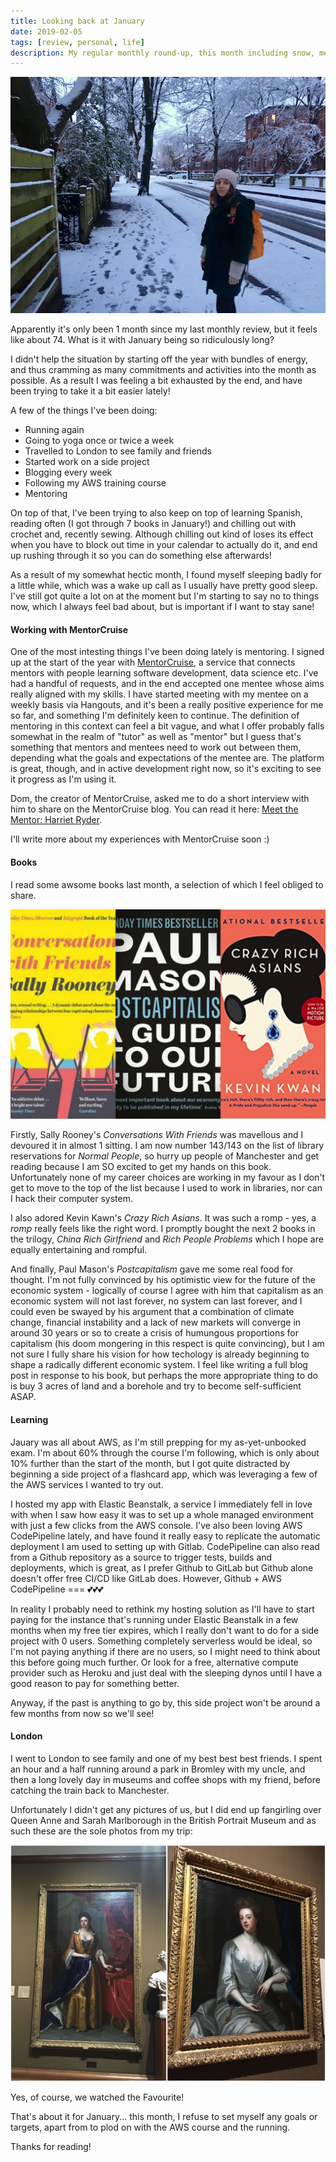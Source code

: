```yaml
---
title: Looking back at January
date: 2019-02-05
tags: [review, personal, life]
description: My regular monthly round-up, this month including snow, mentoring, a trip to london and AWS training.
---
```


![We had snow!](./jan-2019/snow.png)

Apparently it's only been 1 month since my last monthly review, but it feels like about 74. What is it with January being so ridiculously long?

I didn't help the situation by starting off the year with bundles of energy, and thus cramming as many commitments and activities into the month as possible. As a result I was feeling a bit exhausted by the end, and have been trying to take it a bit easier lately!

A few of the things I've been doing:

- Running again
- Going to yoga once or twice a week
- Travelled to London to see family and friends
- Started work on a side project
- Blogging every week
- Following my AWS training course
- Mentoring

On top of that, I've been trying to also keep on top of learning Spanish, reading often (I got through 7 books in January!) and chilling out with crochet and, recently sewing. Although chilling out kind of loses its effect when you have to block out time in your calendar to actually do it, and end up rushing through it so you can do something else afterwards!

As a result of my somewhat hectic month, I found myself sleeping badly for a little while, which was a wake up call as I usually have pretty good sleep. I've still got quite a lot on at the moment but I'm starting to say no to things now, which I always feel bad about, but is important if I want to stay sane!

#### Working with MentorCruise

One of the most intesting things I've been doing lately is mentoring. I signed up at the start of the year with [MentorCruise](https://mentorcruise.com), a service that connects mentors with people learning software development, data science etc. I've had a handful of requests, and in the end accepted one mentee whose aims really aligned with my skills. I have started meeting with my mentee on a weekly basis via Hangouts, and it's been a really positive experience for me so far, and something I'm definitely keen to continue. The definition of mentoring in this context can feel a bit vague, and what I offer probably falls somewhat in the realm of "tutor" as well as "mentor" but I guess that's something that mentors and mentees need to work out between them, depending what the goals and expectations of the mentee are. The platform is great, though, and in active development right now, so it's exciting to see it progress as I'm using it.

Dom, the creator of MentorCruise, asked me to do a short interview with him to share on the MentorCruise blog. You can read it here: [Meet the Mentor: Harriet Ryder](https://blog.mentorcruise.com/harriet-ryder-meet-the-mentor-9bbdbe9287fe).

I'll write more about my experiences with MentorCruise soon :)

#### Books

I read some awsome books last month, a selection of which I feel obliged to share.

![My favourite books this month](jan-2019/books.jpg)

Firstly, Sally Rooney's _Conversations With Friends_ was mavellous and I devoured it in almost 1 sitting. I am now number 143/143 on the list of library reservations for _Normal People_, so hurry up people of Manchester and get reading because I am SO excited to get my hands on this book. Unfortunately none of my career choices are working in my favour as I don't get to move to the top of the list because I used to work in libraries, nor can I hack their computer system.

I also adored Kevin Kawn's _Crazy Rich Asians_. It was such a romp - yes, a _romp_ really feels like the right word. I promptly bought the next 2 books in the trilogy, _China Rich Girlfriend_ and _Rich People Problems_ which I hope are equally entertaining and rompful.

And finally, Paul Mason's _Postcapitalism_ gave me some real food for thought. I'm not fully convinced by his optimistic view for the future of the economic system - logically of course I agree with him that capitalism as an economic system will not last forever, no system can last forever, and I could even be swayed by his argument that a combination of climate change, financial instability and a lack of new markets will converge in around 30 years or so to create a crisis of humungous proportions for capitalism (his doom mongering in this respect is quite convincing), but I am not sure I fully share his vision for how techology is already beginning to shape a radically different economic system. I feel like writing a full blog post in response to his book, but perhaps the more appropriate thing to do is buy 3 acres of land and a borehole and try to become self-sufficient ASAP.

#### Learning

Jauary was all about AWS, as I'm still prepping for my as-yet-unbooked exam. I'm about 60% through the course I'm following, which is only about 10% further than the start of the month, but I got quite distracted by beginning a side project of a flashcard app, which was leveraging a few of the AWS services I wanted to try out.

I hosted my app with Elastic Beanstalk, a service I immediately fell in love with when I saw how easy it was to set up a whole managed environment with just a few clicks from the AWS console. I've also been loving AWS CodePipeline lately, and have found it really easy to replicate the automatic deployment I am used to setting up with Gitlab. CodePipeline can also read from a Github repository as a source to trigger tests, builds and deployments, which is great, as I prefer Github to GitLab but Github alone doesn't offer free CI/CD like GitLab does. However, Github + AWS CodePipeline === 💕💕💕

In reality I probably need to rethink my hosting solution as I'll have to start paying for the instance that's running under Elastic Beanstalk in a few months when my free tier expires, which I really don't want to do for a side project with 0 users. Something completely serverless would be ideal, so I'm not paying anything if there are no users, so I might need to think about this before going much further. Or look for a free, alternative compute provider such as Heroku and just deal with the sleeping dynos until I have a good reason to pay for something better.

Anyway, if the past is anything to go by, this side project won't be around a few months from now so we'll see!

#### London

I went to London to see family and one of my best best best friends. I spent an hour and a half running around a park in Bromley with my uncle, and then a long lovely day in museums and coffee shops with my friend, before catching the train back to Manchester.

Unfortunately I didn't get any pictures of us, but I did end up fangirling over Queen Anne and Sarah Marlborough in the British Portrait Museum and as such these are the sole photos from my trip:

![Queen Anne and the Duchess of Marlborough](jan-2019/anne.jpg)

Yes, of course, we watched the Favourite!

That's about it for January... this month, I refuse to set myself any goals or targets, apart from to plod on with the AWS course and the running.

Thanks for reading!
